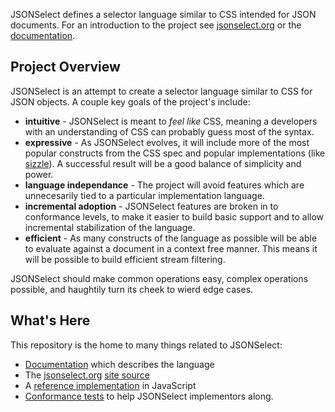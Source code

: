 JSONSelect defines a selector language similar to CSS intended for
JSON documents.  For an introduction to the project see
[jsonselect.org](http://jsonselect.org) or the [documentation](JSONSelect.md).

## Project Overview

JSONSelect is an attempt to create a selector language similar to
CSS for JSON objects.  A couple key goals of the project's include:

  * **intuitive** - JSONSelect is meant to *feel like* CSS, meaning a developers with an understanding of CSS can probably guess most of the syntax.
  * **expressive** - As JSONSelect evolves, it will include more of the most popular constructs from the CSS spec and popular implementations (like [sizzle](http://sizzlejs.com/)).  A successful result will be a good balance of simplicity and power.
  * **language independance** - The project will avoid features which are unnecesarily tied to a particular implementation language.
  * **incremental adoption** - JSONSelect features are broken in to conformance levels, to make it easier to build basic support and to allow incremental stabilization of the language.
  * **efficient** - As many constructs of the language as possible will be able to evaluate against a document in a context free manner.  This means it will be possible to build efficient stream filtering.

JSONSelect should make common operations easy, complex operations possible,
and haughtily turn its cheek to wierd edge cases.

## What's Here

This repository is the home to many things related to JSONSelect:

  * [Documentation](JSONSelect.md) which describes the language
  * The [jsonselect.org](jsonselect.org) [site source](site/)
  * A [reference implementation](src/jsonselect.js) in JavaScript
  * [Conformance tests](tests/) to help JSONSelect implementors along.

